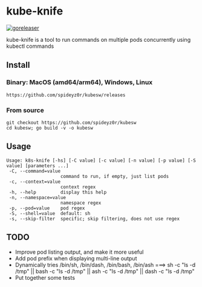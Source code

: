 # kube-knife
[![goreleaser](https://github.com/spideyz0r/kube-knife/actions/workflows/release.yml/badge.svg)](https://github.com/spideyz0r/kube-knife/actions/workflows/release.yml)

kube-knife is a tool to run commands on multiple pods concurrently using kubectl commands

## Install

### Binary: MacOS (amd64/arm64), Windows, Linux
```
https://github.com/spideyz0r/kubesw/releases
```
### From source
```
git checkout https://github.com/spideyz0r/kubesw
cd kubesw; go build -v -o kubesw
```

## Usage
```
Usage: k8s-knife [-hs] [-C value] [-c value] [-n value] [-p value] [-S value] [parameters ...]
 -C, --command=value
                    command to run, if empty, just list pods
 -c, --context=value
                    context regex
 -h, --help         display this help
 -n, --namespace=value
                    namespace regex
 -p, --pod=value    pod regex
 -S, --shell=value  default: sh
 -s, --skip-filter  specific; skip filtering, does not use regex

```

## TODO
- Improve pod listing output, and make it more useful
- Add pod prefix when displaying multi-line output
- Dynamically tries /bin/sh, /bin/dash, /bin/bash, /bin/ash ===> sh -c "ls -d /tmp" || bash -c "ls -d /tmp" || ash -c "ls -d /tmp"  || dash -c "ls -d /tmp"
- Put together some tests


